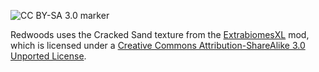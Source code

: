 ![CC BY-SA 3.0 marker](https://i.creativecommons.org/l/by-sa/3.0/88x31.png)

Redwoods uses the Cracked Sand texture from the [ExtrabiomesXL](https://github.com/ExtrabiomesXL/ExtrabiomesXL) mod, which is licensed under a [Creative Commons Attribution-ShareAlike 3.0 Unported License](https://creativecommons.org/licenses/by-sa/3.0).